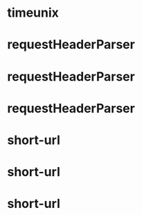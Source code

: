 # timeunix
# requestHeaderParser
# requestHeaderParser
# requestHeaderParser
# short-url
# short-url
# short-url
